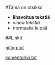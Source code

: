 #Tämä on otsikko
- **lihavoitua tekstiä**
- *vinoa tekstiä*
- normaalia leipää


##Linkit

[gitlog.txt](https://github.com/n0spoon/ot-harjoitustyo/blob/master/laskarit/viikko1/gitlog.txt)

[komentorivi.txt](https://github.com/n0spoon/ot-harjoitustyo/blob/master/laskarit/viikko1/komentorivi.txt)
